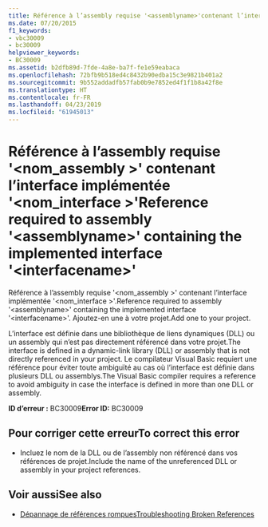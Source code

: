 ```yaml
---
title: Référence à l’assembly requise '<assemblyname>'contenant l’interface implémentée'<interfacename>'
ms.date: 07/20/2015
f1_keywords:
- vbc30009
- bc30009
helpviewer_keywords:
- BC30009
ms.assetid: b2dfb89d-7fde-4a8e-ba7f-fe1e59eabaca
ms.openlocfilehash: 72bfb9b518ed4c8432b90edba15c3e9821b401a2
ms.sourcegitcommit: 9b552addadfb57fab0b9e7852ed4f1f1b8a42f8e
ms.translationtype: HT
ms.contentlocale: fr-FR
ms.lasthandoff: 04/23/2019
ms.locfileid: "61945013"
---
```

# <a name="reference-required-to-assembly-assemblyname-containing-the-implemented-interface-interfacename"></a><span data-ttu-id="13372-102">Référence à l’assembly requise '\<nom_assembly >' contenant l’interface implémentée '\<nom_interface >'</span><span class="sxs-lookup"><span data-stu-id="13372-102">Reference required to assembly '\<assemblyname>' containing the implemented interface '\<interfacename>'</span></span>
<span data-ttu-id="13372-103">Référence à l’assembly requise '\<nom_assembly >' contenant l’interface implémentée '\<nom_interface >'.</span><span class="sxs-lookup"><span data-stu-id="13372-103">Reference required to assembly '\<assemblyname>' containing the implemented interface '\<interfacename>'.</span></span> <span data-ttu-id="13372-104">Ajoutez-en une à votre projet.</span><span class="sxs-lookup"><span data-stu-id="13372-104">Add one to your project.</span></span>  
  
 <span data-ttu-id="13372-105">L’interface est définie dans une bibliothèque de liens dynamiques (DLL) ou un assembly qui n’est pas directement référencé dans votre projet.</span><span class="sxs-lookup"><span data-stu-id="13372-105">The interface is defined in a dynamic-link library (DLL) or assembly that is not directly referenced in your project.</span></span> <span data-ttu-id="13372-106">Le compilateur Visual Basic requiert une référence pour éviter toute ambiguïté au cas où l’interface est définie dans plusieurs DLL ou assemblys.</span><span class="sxs-lookup"><span data-stu-id="13372-106">The Visual Basic compiler requires a reference to avoid ambiguity in case the interface is defined in more than one DLL or assembly.</span></span>  
  
 <span data-ttu-id="13372-107">**ID d’erreur :** BC30009</span><span class="sxs-lookup"><span data-stu-id="13372-107">**Error ID:** BC30009</span></span>  
  
## <a name="to-correct-this-error"></a><span data-ttu-id="13372-108">Pour corriger cette erreur</span><span class="sxs-lookup"><span data-stu-id="13372-108">To correct this error</span></span>  
  
- <span data-ttu-id="13372-109">Incluez le nom de la DLL ou de l’assembly non référencé dans vos références de projet.</span><span class="sxs-lookup"><span data-stu-id="13372-109">Include the name of the unreferenced DLL or assembly in your project references.</span></span>  
  
## <a name="see-also"></a><span data-ttu-id="13372-110">Voir aussi</span><span class="sxs-lookup"><span data-stu-id="13372-110">See also</span></span>

- [<span data-ttu-id="13372-111">Dépannage de références rompues</span><span class="sxs-lookup"><span data-stu-id="13372-111">Troubleshooting Broken References</span></span>](/visualstudio/ide/troubleshooting-broken-references)
